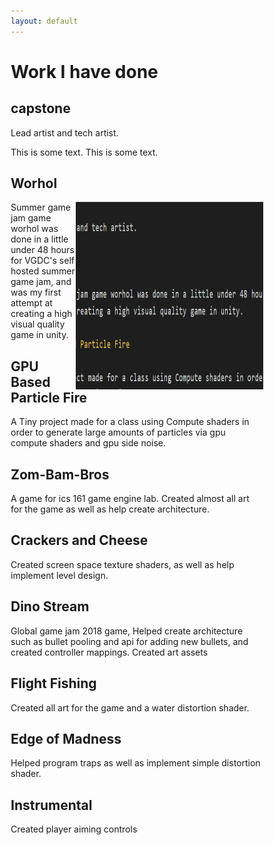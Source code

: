 ```yaml
---
layout: default
---
```


# Work I have done

<style>
* {
    box-sizing: border-box;
}

/* Create two equal columns that floats next to each other */
.column {
    float: left;
    position: fixed;
    width: 50%;
    padding: 10px;
    height: 300px; /* Should be removed. Only for demonstration */
}

/* Clear floats after the columns */
.row:after {
    content: "";
    display: table;
    clear: both;
}
</style>

## capstone

Lead artist and tech artist.

<p>This is some text.  This is some text.</p>


## Worhol

<img src="Capture.PNG" alt="Capture.PNG" width="300" height="300" align="right">Summer game jam game worhol was done in a little under 48 hours for VGDC's self hosted summer game jam, and was my first attempt at creating a high visual quality game in unity.



## GPU Based Particle Fire

A Tiny project made for a class using Compute shaders in order to generate large amounts of particles via gpu compute shaders and gpu side noise.

## Zom-Bam-Bros

A game for ics 161 game engine lab. Created almost all art for the game as well as help create architecture.

## Crackers and Cheese

Created screen space texture shaders, as well as help implement level design.

## Dino Stream

Global game jam 2018 game, Helped create architecture such as bullet pooling and api for adding new bullets, and created controller mappings. Created art assets

## Flight Fishing

Created all art for the game and a water distortion shader.

## Edge of Madness

Helped program traps as well as implement simple distortion shader.

## Instrumental

Created player aiming controls